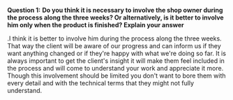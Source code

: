 **Question 1:** **Do you think it is necessary to involve the shop owner during the process along the three weeks? Or alternatively, is it better to involve him only when the product is finished? Explain your answer** 
 
  .I think it is better to involve him during the process along the three weeks. That way the client will be aware of our progress and can inform us if they want anything changed or if they're happy with what we're doing so far. It is always important to get the client's insight it will make them feel included in the process and will come to understand your work and appreciate it more. Though this involvement should be limited you don't want to bore them with every detail and with the technical terms that they might not fully understand.

